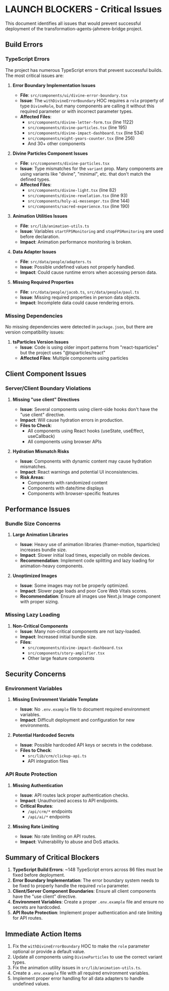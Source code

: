 # LAUNCH BLOCKERS - Critical Issues

This document identifies all issues that would prevent successful deployment of the transformation-agents-jahmere-bridge project.

## Build Errors

### TypeScript Errors

The project has numerous TypeScript errors that prevent successful builds. The most critical issues are:

1. **Error Boundary Implementation Issues**
   - **File**: `src/components/ui/divine-error-boundary.tsx`
   - **Issue**: The `withDivineErrorBoundary` HOC requires a `role` property of type `DivineRole`, but many components are calling it without this required parameter or with incorrect parameter types.
   - **Affected Files**: 
     - `src/components/divine-letter-form.tsx` (line 1122)
     - `src/components/divine-particles.tsx` (line 195)
     - `src/components/divine-impact-dashboard.tsx` (line 534)
     - `src/components/eight-years-counter.tsx` (line 256)
     - And 30+ other components

2. **Divine Particles Component Issues**
   - **File**: `src/components/divine-particles.tsx`
   - **Issue**: Type mismatches for the `variant` prop. Many components are using variants like "divine", "minimal", etc. that don't match the defined types.
   - **Affected Files**:
     - `src/components/divine-light.tsx` (line 82)
     - `src/components/divine-revelation.tsx` (line 93)
     - `src/components/holy-ai-messenger.tsx` (line 144)
     - `src/components/sacred-experience.tsx` (line 190)

3. **Animation Utilities Issues**
   - **File**: `src/lib/animation-utils.ts`
   - **Issue**: Variables `startFPSMonitoring` and `stopFPSMonitoring` are used before declaration.
   - **Impact**: Animation performance monitoring is broken.

4. **Data Adapter Issues**
   - **File**: `src/data/people/adapters.ts`
   - **Issue**: Possible undefined values not properly handled.
   - **Impact**: Could cause runtime errors when accessing person data.

5. **Missing Required Properties**
   - **File**: `src/data/people/jacob.ts`, `src/data/people/paul.ts`
   - **Issue**: Missing required properties in person data objects.
   - **Impact**: Incomplete data could cause rendering errors.

### Missing Dependencies

No missing dependencies were detected in `package.json`, but there are version compatibility issues:

1. **tsParticles Version Issues**
   - **Issue**: Code is using older import patterns from "react-tsparticles" but the project uses "@tsparticles/react"
   - **Affected Files**: Multiple components using particles

## Client Component Issues

### Server/Client Boundary Violations

1. **Missing "use client" Directives**
   - **Issue**: Several components using client-side hooks don't have the "use client" directive.
   - **Impact**: Will cause hydration errors in production.
   - **Files to Check**:
     - All components using React hooks (useState, useEffect, useCallback)
     - All components using browser APIs

2. **Hydration Mismatch Risks**
   - **Issue**: Components with dynamic content may cause hydration mismatches.
   - **Impact**: React warnings and potential UI inconsistencies.
   - **Risk Areas**:
     - Components with randomized content
     - Components with date/time displays
     - Components with browser-specific features

## Performance Issues

### Bundle Size Concerns

1. **Large Animation Libraries**
   - **Issue**: Heavy use of animation libraries (framer-motion, tsparticles) increases bundle size.
   - **Impact**: Slower initial load times, especially on mobile devices.
   - **Recommendation**: Implement code splitting and lazy loading for animation-heavy components.

2. **Unoptimized Images**
   - **Issue**: Some images may not be properly optimized.
   - **Impact**: Slower page loads and poor Core Web Vitals scores.
   - **Recommendation**: Ensure all images use Next.js Image component with proper sizing.

### Missing Lazy Loading

1. **Non-Critical Components**
   - **Issue**: Many non-critical components are not lazy-loaded.
   - **Impact**: Increased initial bundle size.
   - **Files**:
     - `src/components/divine-impact-dashboard.tsx`
     - `src/components/story-amplifier.tsx`
     - Other large feature components

## Security Concerns

### Environment Variables

1. **Missing Environment Variable Template**
   - **Issue**: No `.env.example` file to document required environment variables.
   - **Impact**: Difficult deployment and configuration for new environments.

2. **Potential Hardcoded Secrets**
   - **Issue**: Possible hardcoded API keys or secrets in the codebase.
   - **Files to Check**:
     - `src/lib/crm/clickup-api.ts`
     - API integration files

### API Route Protection

1. **Missing Authentication**
   - **Issue**: API routes lack proper authentication checks.
   - **Impact**: Unauthorized access to API endpoints.
   - **Critical Routes**:
     - `/api/crm/*` endpoints
     - `/api/ai/*` endpoints

2. **Missing Rate Limiting**
   - **Issue**: No rate limiting on API routes.
   - **Impact**: Vulnerability to abuse and DoS attacks.

## Summary of Critical Blockers

1. **TypeScript Build Errors**: ~148 TypeScript errors across 86 files must be fixed before deployment.
2. **Error Boundary Implementation**: The error boundary system needs to be fixed to properly handle the required `role` parameter.
3. **Client/Server Component Boundaries**: Ensure all client components have the "use client" directive.
4. **Environment Variables**: Create a proper `.env.example` file and ensure no secrets are hardcoded.
5. **API Route Protection**: Implement proper authentication and rate limiting for API routes.

## Immediate Action Items

1. Fix the `withDivineErrorBoundary` HOC to make the `role` parameter optional or provide a default value.
2. Update all components using `DivineParticles` to use the correct variant types.
3. Fix the animation utility issues in `src/lib/animation-utils.ts`.
4. Create a `.env.example` file with all required environment variables.
5. Implement proper error handling for all data adapters to handle undefined values. 